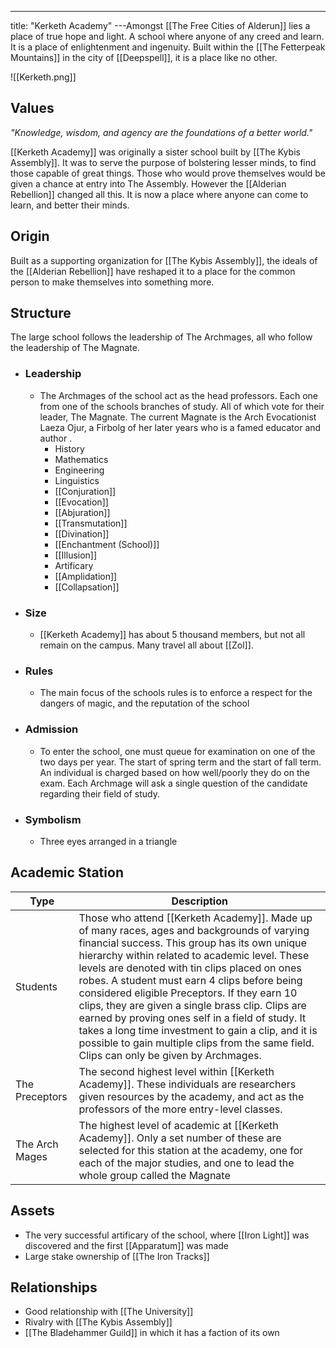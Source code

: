 ---
title: "Kerketh Academy"
---Amongst [[The Free Cities of Alderun]] lies a place of true hope and light. A school where anyone of any creed and learn. It is a place of enlightenment and ingenuity. Built within the [[The Fetterpeak Mountains]] in the city of [[Deepspell]], it is a place like no other.

![[Kerketh.png]]

## Values
*"Knowledge, wisdom, and agency are the foundations of a better world."*

[[Kerketh Academy]] was originally a sister school built by [[The Kybis Assembly]]. It was to serve the purpose of bolstering lesser minds, to find those capable of great things. Those who would prove themselves would be given a chance at entry into The Assembly. However the [[Alderian Rebellion]] changed all this. It is now a place where anyone can come to learn, and better their minds.

## Origin
Built as a supporting organization for [[The Kybis Assembly]], the ideals of the [[Alderian Rebellion]] have reshaped it to a place for the common person to make themselves into something more.

## Structure
The large school follows the leadership of The Archmages, all who follow the leadership of The Magnate.
- ### Leadership
	- The Archmages of the school act as the head professors. Each one from one of the schools branches of study. All of which vote for their leader, The Magnate. The current Magnate is the Arch Evocationist Laeza Ojur, a Firbolg of her later years who is a famed educator and author .
		- History
		- Mathematics
		- Engineering
		- Linguistics
		- [[Conjuration]]
		- [[Evocation]]
		- [[Abjuration]]
		- [[Transmutation]]
		- [[Divination]]
		- [[Enchantment (School)]]
		- [[Illusion]]
		- Artificary
		- [[Amplidation]]
		- [[Collapsation]]
- ### Size
	- [[Kerketh Academy]] has about 5 thousand members, but not all remain on the campus. Many travel all about [[Zol]].
- ### Rules
	- The main focus of the schools rules is to enforce a respect for the dangers of magic, and the reputation of the school
- ### Admission
	- To enter the school, one must queue for examination on one of the two days per year. The start of spring term and the start of fall term. An individual is charged based on how well/poorly they do on the exam. Each Archmage will ask a single question of the candidate regarding their field of study.
- ### Symbolism
	- Three eyes arranged in a triangle

## Academic Station

| Type | Description |
| --- | --- |
| Students | Those who attend [[Kerketh Academy]]. Made up of many races, ages and backgrounds of varying financial success. This group has its own unique hierarchy within related to academic level. These levels are denoted with tin clips placed on ones robes. A student must earn 4 clips before being considered eligible Preceptors. If they earn 10 clips, they are given a single brass clip. Clips are earned by proving ones self in a field of study. It takes a long time investment to gain a clip, and it is possible to gain multiple clips from the same field. Clips can only be given by Archmages. |
| The Preceptors | The second highest level within [[Kerketh Academy]]. These individuals are researchers given resources by the academy, and act as the professors of the more entry-level classes. |
| The Arch Mages | The highest level of academic at [[Kerketh Academy]]. Only a set number of these are selected for this station at the academy, one for each of the major studies, and one to lead the whole group called the Magnate |


## Assets
- The very successful artificary of the school, where [[Iron Light]] was discovered and the first [[Apparatum]] was made
- Large stake ownership of [[The Iron Tracks]]

## Relationships
- Good relationship with [[The University]]
- Rivalry with [[The Kybis Assembly]]
- [[The Bladehammer Guild]] in which it has a faction of its own

